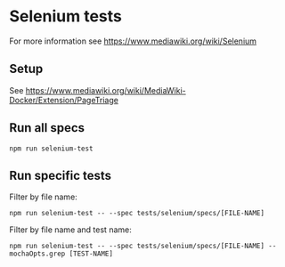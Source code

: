 # Selenium tests

For more information see https://www.mediawiki.org/wiki/Selenium

## Setup

See https://www.mediawiki.org/wiki/MediaWiki-Docker/Extension/PageTriage

## Run all specs

    npm run selenium-test

## Run specific tests

Filter by file name:

    npm run selenium-test -- --spec tests/selenium/specs/[FILE-NAME]

Filter by file name and test name:

    npm run selenium-test -- --spec tests/selenium/specs/[FILE-NAME] --mochaOpts.grep [TEST-NAME]
